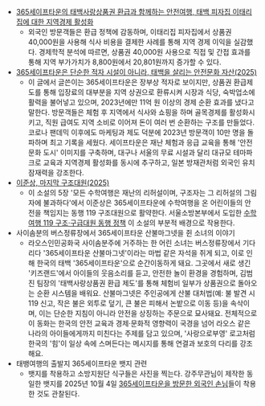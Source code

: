 * [365세이프타운의 태백사랑상품권 환급과 함께하는 안전여행, 태백 피자집 이태리집에 대한 지역경제 활성화](https://blog.naver.com/choikwangmo9/224033158927)
  - 외국인 방문객들은 환급 정책에 감동하며, 이태리집 피자집에서 상품권 40,000원을 사용해 식사 비용을 결제한 사례를 통해 지역 경제 이익을 실감했다. 경제학적 분석에 따르면, 상품권 40,000원 사용으로 직접 및 간접 효과를 통해 지역 부가가치가 8,800원에서 20,801원까지 증가할 수 있다.
* [365세이프타운은 단순한 적자 시설이 아니라, 태백을 살리는 안전문화 자산(2025)](https://firefighterphoto.imweb.me/?q=YToxOntzOjEyOiJrZXl3b3JkX3R5cGUiO3M6MzoiYWxsIjt9&bmode=view&idx=167418743&t=board)
  - 이 글에서 글쓴이는 365세이프타운은 장부상 적자로 보이지만, 상품권 환급제도를 통해 입장료의 대부분을 지역 상권으로 환류시켜 시장과 식당, 숙박업소에 활력을 불어넣고 있으며, 2023년에만 11억 원 이상의 경제 순환 효과를 냈다고 말한다. 방문객들은 체험 후 지역에서 식사와 쇼핑을 하며 골목경제를 활성화시키고, 직원 급여도 지역 소비로 이어져 돈이 여러 번 순환하는 구조를 만들었다. 코로나 팬데믹 이후에도 마케팅과 제도 덕분에 2023년 방문객이 10만 명을 돌파하며 최고 기록을 세웠다. 세이프타운은 재난 체험과 응급 교육을 통해 '안전문화 도시' 이미지를 구축하며, 대구나 서울의 무료 시설과 달리 대규모 테마파크로 교육과 지역경제 활성화를 동시에 추구하고, 일본 방재관처럼 외국인 유치 잠재력을 강조한다.
* [이준상, 마지막 구조대원(2025)](https://publish.obsidian.md/choikwangmo/GEBaR/2025/md/%EC%9D%B4%EC%A4%80%EC%83%81%2C+%EB%A7%88%EC%A7%80%EB%A7%89+%EA%B5%AC%EC%A1%B0%EB%8C%80%EC%9B%90(2025))
  - 이 소설의 5장 '모든 수학여행은 재난의 리허설이며, 구조자는 그 리허설의 그림자에 불과하다'에서 이준상은 365세이프타운에 수학여행을 온 어린이들의 안전을 책임지는 동행 119 구조대원으로 활약한다. 서울소방본부에서 도입한 [수학여행 119 구조·구급대원 동행 정책](https://w.wiki/FZAU) 이 소설의 부분적 배경으로 작용한다.
* 사이솜분의 버스정류장에서 365세이프타운 산불마그넷을 쥔 소녀의 이야기
  - 라오스인민공화국 사이솜분주에 거주하는 한 어린 소녀는 버스정류장에서 기다리다 '365세이프타운 산불마그넷'이라는 마법 같은 자석을 쥐게 되고, 이로 인해 한국의 태백 '365세이프타운'으로 순간이동하게 돼요. 그곳에서 새로 생긴 '키즈랜드'에서 아이들의 웃음소리를 듣고, 안전한 놀이 환경을 경험하며, 김범진 팀장의 '태백사랑상품권 환급 제도'를 통해 체험비 일부가 상품권으로 돌아오는 순환 시스템을 배워요. 산불마그넷은 주인공에게 산불 대처법(예: 불 발견 시 119 신고, 작은 불은 외투로 덮기, 큰 불은 피해서 논밭으로 이동 등)을 속삭이며, 이는 단순한 지침이 아니라 안전을 상징하는 주문으로 묘사돼요. 전체적으로 이 동화는 한국의 안전 교육과 경제·문화적 영향력이 국경을 넘어 라오스 같은 나라의 아이들에게까지 미친다는 주제를 담고 있으며, '사랑으로부영' 로고처럼 한국의 '힘'이 일상 속에 스며든다는 메시지를 통해 연결과 보호의 다리를 강조해요.
* 태뱅여행의 출발지 365세이프타운 뱃지 관련
  - 뱃지를 착용하고 소방지원단 식구들은 사진을 찍는다. 강주무관님이 제작한 동일한 뱃지를 2025년 10월 4일 [365세이프타운을 방문한 외국인 손님](https://blog.naver.com/choikwangmo9/224033158927)들이 착용한 것도 관찰된다.
